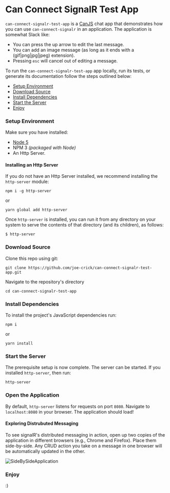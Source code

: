 # Can Connect SignalR Test App

`can-connect-signalr-test-app` is a [CanJS](https://canjs.com) chat app that demonstrates how you can use
`can-connect-signalr` in an application. The application is somewhat Slack like:
 - You can press the up arrow to edit the last message. 
 - You can add an image message (as long as it ends with a (gif|png|jpg|jpeg) extension). 
 - Pressing `esc` will cancel out of editing a message.

To run the `can-connect-signalr-test-app` app locally, run its tests, or generate its documentation
follow the steps outlined below:

- [Setup Environment](#setup-environment)
- [Download Source](#download-source)
- [Install Dependencies](#install-dependencies)
- [Start the Server](#start-the-server)
- [Enjoy](#enjoy)


### Setup Environment

Make sure you have installed:

- [Node 5](https://nodejs.org/en/download/)
- NPM 3 *(packaged with Node)*
- An Http Server.

#### Installing an Http Server 

If you do not have an Http Server installed, we recommend installing the `http-server` module:

```
npm i -g http-server
```
or
```
yarn global add http-server
```

Once `http-server` is installed, you can run it from any directory on your system to serve the contents
of that directory (and its children), as follows:

```
$ http-server
```

### Download Source

Clone this repo using git:

```
git clone https://github.com/joe-crick/can-connect-signalr-test-app.git
```

Navigate to the repository's directory

```
cd can-connect-signalr-test-app
```

### Install Dependencies

To install the project's JavaScript dependencies run:

```
npm i
```
or
```
yarn install
```

### Start the Server

The prerequisite setup is now complete. The server can be started. If you installed `http-server`, then run:

```
http-server
```

### Open the Application

By default, `http-server` listens for requests on port `8080`. Navigate to `localhost:8080` in your browser. 
The application should load!

#### Exploring Distrubuted Messaging

To see signalR's distributed messaging in action, open up two copies of the application in different browsers (e.g., 
Chrome and Firefox). Place them side-by-side. Any CRUD action you take on a message in one browser will be automatically
updated in the other.

![SideBySideApplication](https://raw.githubusercontent.com/joe-crick/can-connect-signalr-test-app/master/src/static/images/side-by-side.gif)

### Enjoy

:)
